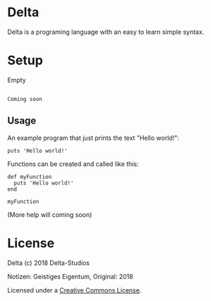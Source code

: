 # Delta
Delta is a programing language with an easy to learn simple syntax.

# Setup
Empty
```

Coming soon

```

## Usage
An example program that just prints the text "Hello world!":
```
puts 'Hello world!'
```
Functions can be created and called like this:
```
def myFunction
  puts 'Hello world!'
end

myFunction
```
(More help will coming soon)

# License
Delta (c) 2018 Delta-Studios

Notizen: Geistiges Eigentum,
Original: 2018

Licensed under a [Creative Commons License](https://github.com/Delta-Studios/Delta/edit/main/LICENSE.md).
